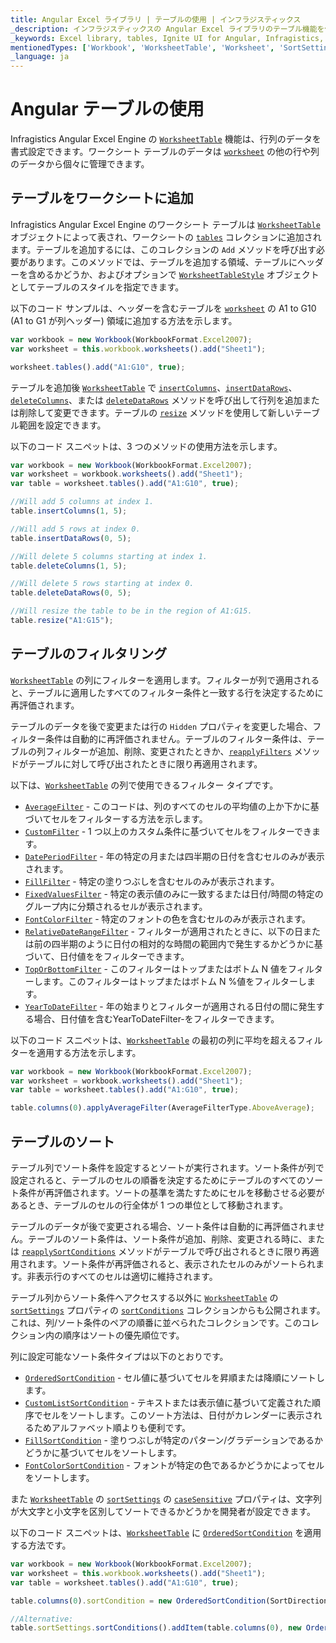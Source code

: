 ```yaml
---
title: Angular Excel ライブラリ | テーブルの使用 | インフラジスティックス
_description: インフラジスティックスの Angular Excel ライブラリのテーブル機能を使用して、行と列のデータを書式設定します。詳細については、Ignite UI for Angular Excel のチュートリアルを参照してください。
_keywords: Excel library, tables, Ignite UI for Angular, Infragistics, Excel ライブラリ, テーブル, インフラジスティックス
mentionedTypes: ['Workbook', 'WorksheetTable', 'Worksheet', 'SortSettings']
_language: ja
---
```


# Angular テーブルの使用

Infragistics Angular Excel Engine の [`WorksheetTable`]({environment:dvApiBaseUrl}/products/ignite-ui-angular/api/docs/typescript/latest/classes/worksheettable.html) 機能は、行列のデータを書式設定できます。ワークシート テーブルのデータは [`worksheet`]({environment:dvApiBaseUrl}/products/ignite-ui-angular/api/docs/typescript/latest/classes/worksheettable.html#worksheet) の他の行や列のデータから個々に管理できます。

<!--## Angular Using Tables Example

<div class="sample-container loading" style="height: 500px">
    <iframe id="excel-library-overview-sample-iframe" src='{environment:dvDemosBaseUrl}/excel/excel-library-working-with-tables' width="100%" height="100%" seamless frameBorder="0" onload="onXPlatSampleIframeContentLoaded(this);" alt="Angular Using Tables Example"></iframe>
</div>-->

<div class="divider--half"></div>

## テーブルをワークシートに追加

Infragistics Angular Excel Engine のワークシート テーブルは [`WorksheetTable`]({environment:dvApiBaseUrl}/products/ignite-ui-angular/api/docs/typescript/latest/classes/worksheettable.html) オブジェクトによって表され、ワー​​クシートの [`tables`]({environment:dvApiBaseUrl}/products/ignite-ui-angular/api/docs/typescript/latest/classes/worksheet.html#tables) コレクションに追加されます。テーブルを追加するには、このコレクションの `Add` メソッドを呼び出す必要があります。このメソッドでは、テーブルを追加する領域、テーブルにヘッダーを含めるかどうか、およびオプションで [`WorksheetTableStyle`]({environment:dvApiBaseUrl}/products/ignite-ui-angular/api/docs/typescript/latest/classes/worksheettablestyle.html) オブジェクトとしてテーブルのスタイルを指定できます。

以下のコード サンプルは、ヘッダーを含むテーブルを [`worksheet`]({environment:dvApiBaseUrl}/products/ignite-ui-angular/api/docs/typescript/latest/classes/worksheettable.html#worksheet) の A1 to G10 (A1 to G1 が列ヘッダー) 領域に追加する方法を示します。

```ts
var workbook = new Workbook(WorkbookFormat.Excel2007);
var worksheet = this.workbook.worksheets().add("Sheet1");

worksheet.tables().add("A1:G10", true);
```

テーブルを追加後 [`WorksheetTable`]({environment:dvApiBaseUrl}/products/ignite-ui-angular/api/docs/typescript/latest/classes/worksheettable.html) で [`insertColumns`]({environment:dvApiBaseUrl}/products/ignite-ui-angular/api/docs/typescript/latest/classes/worksheettable.html#insertcolumns)、[`insertDataRows`]({environment:dvApiBaseUrl}/products/ignite-ui-angular/api/docs/typescript/latest/classes/worksheettable.html#insertdatarows)、[`deleteColumns`]({environment:dvApiBaseUrl}/products/ignite-ui-angular/api/docs/typescript/latest/classes/worksheettable.html#deletecolumns)、または [`deleteDataRows`]({environment:dvApiBaseUrl}/products/ignite-ui-angular/api/docs/typescript/latest/classes/worksheettable.html#deletedatarows) メソッドを呼び出して行列を追加または削除して変更できます。テーブルの [`resize`]({environment:dvApiBaseUrl}/products/ignite-ui-angular/api/docs/typescript/latest/classes/worksheettable.html#resize) メソッドを使用して新しいテーブル範囲を設定できます。

以下のコード スニペットは、3 つのメソッドの使用方法を示します。

```ts
var workbook = new Workbook(WorkbookFormat.Excel2007);
var worksheet = workbook.worksheets().add("Sheet1");
var table = worksheet.tables().add("A1:G10", true);

//Will add 5 columns at index 1.
table.insertColumns(1, 5);

//Will add 5 rows at index 0.
table.insertDataRows(0, 5);

//Will delete 5 columns starting at index 1.
table.deleteColumns(1, 5);

//Will delete 5 rows starting at index 0.
table.deleteDataRows(0, 5);

//Will resize the table to be in the region of A1:G15.
table.resize("A1:G15");
```

## テーブルのフィルタリング

[`WorksheetTable`]({environment:dvApiBaseUrl}/products/ignite-ui-angular/api/docs/typescript/latest/classes/worksheettable.html) の列にフィルターを適用します。フィルターが列で適用されると、テーブルに適用したすべてのフィルター条件と一致する行を決定するために再評価されます。

テーブルのデータを後で変更または行の `Hidden` プロパティを変更した場合、フィルター条件は自動的に再評価されません。テーブルのフィルター条件は、テーブルの列フィルターが追加、削除、変更されたときか、[`reapplyFilters`]({environment:dvApiBaseUrl}/products/ignite-ui-angular/api/docs/typescript/latest/classes/worksheettable.html#reapplyfilters) メソッドがテーブルに対して呼び出されたときに限り再適用されます。

以下は、[`WorksheetTable`]({environment:dvApiBaseUrl}/products/ignite-ui-angular/api/docs/typescript/latest/classes/worksheettable.html) の列で使用できるフィルター タイプです。

-   [`AverageFilter`]({environment:dvApiBaseUrl}/products/ignite-ui-angular/api/docs/typescript/latest/classes/averagefilter.html) - このコードは、列のすべてのセルの平均値の上か下かに基づいてセルをフィルターする方法を示します。
-   [`CustomFilter`]({environment:dvApiBaseUrl}/products/ignite-ui-angular/api/docs/typescript/latest/classes/customfilter.html) - 1 つ以上のカスタム条件に基づいてセルをフィルターできます。
-   [`DatePeriodFilter`]({environment:dvApiBaseUrl}/products/ignite-ui-angular/api/docs/typescript/latest/classes/dateperiodfilter.html) - 年の特定の月または四半期の日付を含むセルのみが表示されます。
-   [`FillFilter`]({environment:dvApiBaseUrl}/products/ignite-ui-angular/api/docs/typescript/latest/classes/fillfilter.html) - 特定の塗りつぶしを含むセルのみが表示されます。
-   [`FixedValuesFilter`]({environment:dvApiBaseUrl}/products/ignite-ui-angular/api/docs/typescript/latest/classes/fixedvaluesfilter.html) - 特定の表示値のみに一致するまたは日付/時間の特定のグループ内に分類されるセルが表示されます。
-   [`FontColorFilter`]({environment:dvApiBaseUrl}/products/ignite-ui-angular/api/docs/typescript/latest/classes/fontcolorfilter.html) - 特定のフォントの色を含むセルのみが表示されます。
-   [`RelativeDateRangeFilter`]({environment:dvApiBaseUrl}/products/ignite-ui-angular/api/docs/typescript/latest/classes/relativedaterangefilter.html) - フィルターが適用されたときに、以下の日または前の四半期のように日付の相対的な時間の範囲内で発生するかどうかに基づいて、日付値ををフィルターできます。
-   [`TopOrBottomFilter`]({environment:dvApiBaseUrl}/products/ignite-ui-angular/api/docs/typescript/latest/classes/toporbottomfilter.html) - このフィルターはトップまたはボトム N 値をフィルターします。このフィルターはトップまたはボトム N %値をフィルターします。
-   [`YearToDateFilter`]({environment:dvApiBaseUrl}/products/ignite-ui-angular/api/docs/typescript/latest/classes/yeartodatefilter.html) - 年の始まりとフィルターが適用される日付の間に発生する場合、日付値を含むYearToDateFilter-をフィルターできます。

以下のコード スニペットは、[`WorksheetTable`]({environment:dvApiBaseUrl}/products/ignite-ui-angular/api/docs/typescript/latest/classes/worksheettable.html) の最初の列に平均を超えるフィルターを適用する方法を示します。

```ts
var workbook = new Workbook(WorkbookFormat.Excel2007);
var worksheet = workbook.worksheets().add("Sheet1");
var table = worksheet.tables().add("A1:G10", true);

table.columns(0).applyAverageFilter(AverageFilterType.AboveAverage);
```

## テーブルのソート

テーブル列でソート条件を設定するとソートが実行されます。ソート条件が列で設定されると、テーブルのセルの順番を決定するためにテーブルのすべてのソート条件が再評価されます。ソートの基準を満たすためにセルを移動させる必要があるとき、テーブルのセルの行全体が 1 つの単位として移動されます。

テーブルのデータが後で変更される場合、ソート条件は自動的に再評価されません。テーブルのソート条件は、ソート条件が追加、削除、変更される時に、または [`reapplySortConditions`]({environment:dvApiBaseUrl}/products/ignite-ui-angular/api/docs/typescript/latest/classes/worksheettable.html#reapplysortconditions) メソッドがテーブルで呼び出されるときに限り再適用されます。ソート条件が再評価されると、表示されたセルのみがソートられます。非表示行のすべてのセルは適切に維持されます。

テーブル列からソート条件へアクセスする以外に [`WorksheetTable`]({environment:dvApiBaseUrl}/products/ignite-ui-angular/api/docs/typescript/latest/classes/worksheettable.html) の [`sortSettings`]({environment:dvApiBaseUrl}/products/ignite-ui-angular/api/docs/typescript/latest/classes/worksheettable.html#sortsettings) プロパティの [`sortConditions`]({environment:dvApiBaseUrl}/products/ignite-ui-angular/api/docs/typescript/latest/classes/sortsettings`1.html#sortconditions) コレクションからも公開されます。これは、列/ソート条件のペアの順番に並べられたコレクションです。このコレクション内の順序はソートの優先順位です。

列に設定可能なソート条件タイプは以下のとおりです。

-   [`OrderedSortCondition`]({environment:dvApiBaseUrl}/products/ignite-ui-angular/api/docs/typescript/latest/classes/orderedsortcondition.html) - セル値に基づいてセルを昇順または降順にソートします。
-   [`CustomListSortCondition`]({environment:dvApiBaseUrl}/products/ignite-ui-angular/api/docs/typescript/latest/classes/customlistsortcondition.html) - テキストまたは表示値に基づいて定義された順序でセルをソートします。このソート方法は、日付がカレンダーに表示されるためアルファベット順よりも便利です。
-   [`FillSortCondition`]({environment:dvApiBaseUrl}/products/ignite-ui-angular/api/docs/typescript/latest/classes/fillsortcondition.html) - 塗りつぶしが特定のパターン/グラデーションであるかどうかに基づいてセルをソートします。
-   [`FontColorSortCondition`]({environment:dvApiBaseUrl}/products/ignite-ui-angular/api/docs/typescript/latest/classes/fontcolorsortcondition.html) - フォントが特定の色であるかどうかによってセルをソートします。

また [`WorksheetTable`]({environment:dvApiBaseUrl}/products/ignite-ui-angular/api/docs/typescript/latest/classes/worksheettable.html) の [`sortSettings`]({environment:dvApiBaseUrl}/products/ignite-ui-angular/api/docs/typescript/latest/classes/worksheettable.html#sortsettings) の [`caseSensitive`]({environment:dvApiBaseUrl}/products/ignite-ui-angular/api/docs/typescript/latest/classes/sortsettings`1.html#casesensitive) プロパティは、文字列が大文字と小文字を区別してソートできるかどうかを開発者が設定できます。

以下のコード スニペットは、[`WorksheetTable`]({environment:dvApiBaseUrl}/products/ignite-ui-angular/api/docs/typescript/latest/classes/worksheettable.html) に [`OrderedSortCondition`]({environment:dvApiBaseUrl}/products/ignite-ui-angular/api/docs/typescript/latest/classes/orderedsortcondition.html) を適用する方法です。

```ts
var workbook = new Workbook(WorkbookFormat.Excel2007);
var worksheet = this.workbook.worksheets().add("Sheet1");
var table = worksheet.tables().add("A1:G10", true);

table.columns(0).sortCondition = new OrderedSortCondition(SortDirection.Ascending);

//Alternative:
table.sortSettings.sortConditions().addItem(table.columns(0), new OrderedSortCondition(SortDirection.Ascending));
```
